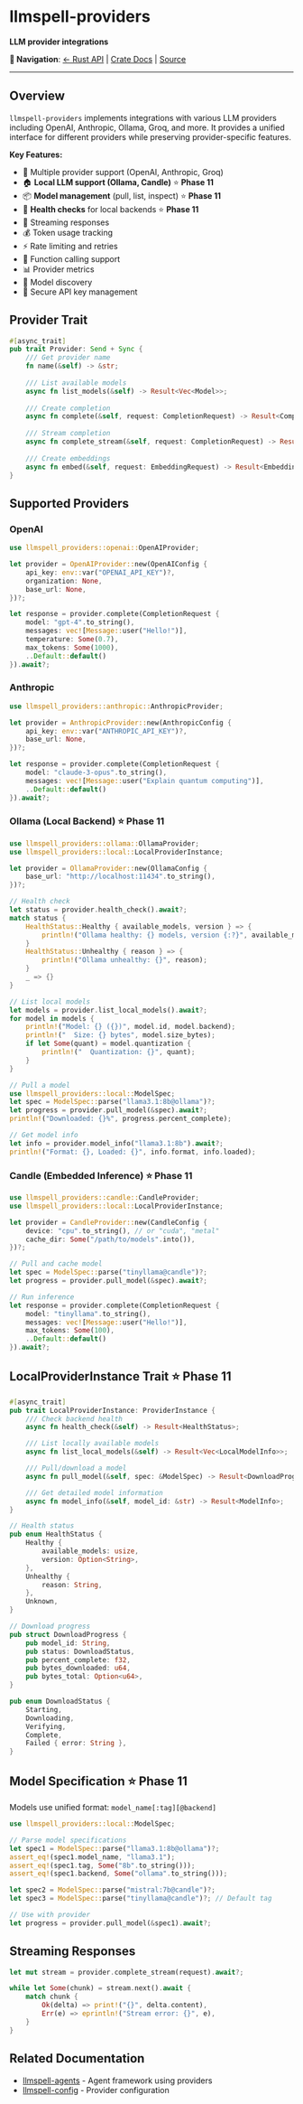 # llmspell-providers

**LLM provider integrations**

**🔗 Navigation**: [← Rust API](README.md) | [Crate Docs](https://docs.rs/llmspell-providers) | [Source](../../../../llmspell-providers)

---

## Overview

`llmspell-providers` implements integrations with various LLM providers including OpenAI, Anthropic, Ollama, Groq, and more. It provides a unified interface for different providers while preserving provider-specific features.

**Key Features:**
- 🔌 Multiple provider support (OpenAI, Anthropic, Groq)
- 🏠 **Local LLM support (Ollama, Candle)** ⭐ **Phase 11**
- 📦 **Model management** (pull, list, inspect) ⭐ **Phase 11**
- 🏥 **Health checks** for local backends ⭐ **Phase 11**
- 🔄 Streaming responses
- 💰 Token usage tracking
- ⚡ Rate limiting and retries
- 🔧 Function calling support
- 📊 Provider metrics
- 🎯 Model discovery
- 🔐 Secure API key management

## Provider Trait

```rust
#[async_trait]
pub trait Provider: Send + Sync {
    /// Get provider name
    fn name(&self) -> &str;
    
    /// List available models
    async fn list_models(&self) -> Result<Vec<Model>>;
    
    /// Create completion
    async fn complete(&self, request: CompletionRequest) -> Result<CompletionResponse>;
    
    /// Stream completion
    async fn complete_stream(&self, request: CompletionRequest) -> Result<CompletionStream>;
    
    /// Create embeddings
    async fn embed(&self, request: EmbeddingRequest) -> Result<EmbeddingResponse>;
}
```

## Supported Providers

### OpenAI

```rust
use llmspell_providers::openai::OpenAIProvider;

let provider = OpenAIProvider::new(OpenAIConfig {
    api_key: env::var("OPENAI_API_KEY")?,
    organization: None,
    base_url: None,
})?;

let response = provider.complete(CompletionRequest {
    model: "gpt-4".to_string(),
    messages: vec![Message::user("Hello!")],
    temperature: Some(0.7),
    max_tokens: Some(1000),
    ..Default::default()
}).await?;
```

### Anthropic

```rust
use llmspell_providers::anthropic::AnthropicProvider;

let provider = AnthropicProvider::new(AnthropicConfig {
    api_key: env::var("ANTHROPIC_API_KEY")?,
    base_url: None,
})?;

let response = provider.complete(CompletionRequest {
    model: "claude-3-opus".to_string(),
    messages: vec![Message::user("Explain quantum computing")],
    ..Default::default()
}).await?;
```

### Ollama (Local Backend) ⭐ **Phase 11**

```rust
use llmspell_providers::ollama::OllamaProvider;
use llmspell_providers::local::LocalProviderInstance;

let provider = OllamaProvider::new(OllamaConfig {
    base_url: "http://localhost:11434".to_string(),
})?;

// Health check
let status = provider.health_check().await?;
match status {
    HealthStatus::Healthy { available_models, version } => {
        println!("Ollama healthy: {} models, version {:?}", available_models, version);
    }
    HealthStatus::Unhealthy { reason } => {
        println!("Ollama unhealthy: {}", reason);
    }
    _ => {}
}

// List local models
let models = provider.list_local_models().await?;
for model in models {
    println!("Model: {} ({})", model.id, model.backend);
    println!("  Size: {} bytes", model.size_bytes);
    if let Some(quant) = model.quantization {
        println!("  Quantization: {}", quant);
    }
}

// Pull a model
use llmspell_providers::local::ModelSpec;
let spec = ModelSpec::parse("llama3.1:8b@ollama")?;
let progress = provider.pull_model(&spec).await?;
println!("Downloaded: {}%", progress.percent_complete);

// Get model info
let info = provider.model_info("llama3.1:8b").await?;
println!("Format: {}, Loaded: {}", info.format, info.loaded);
```

### Candle (Embedded Inference) ⭐ **Phase 11**

```rust
use llmspell_providers::candle::CandleProvider;
use llmspell_providers::local::LocalProviderInstance;

let provider = CandleProvider::new(CandleConfig {
    device: "cpu".to_string(), // or "cuda", "metal"
    cache_dir: Some("/path/to/models".into()),
})?;

// Pull and cache model
let spec = ModelSpec::parse("tinyllama@candle")?;
let progress = provider.pull_model(&spec).await?;

// Run inference
let response = provider.complete(CompletionRequest {
    model: "tinyllama".to_string(),
    messages: vec![Message::user("Hello!")],
    max_tokens: Some(100),
    ..Default::default()
}).await?;
```

## LocalProviderInstance Trait ⭐ **Phase 11**

```rust
#[async_trait]
pub trait LocalProviderInstance: ProviderInstance {
    /// Check backend health
    async fn health_check(&self) -> Result<HealthStatus>;

    /// List locally available models
    async fn list_local_models(&self) -> Result<Vec<LocalModelInfo>>;

    /// Pull/download a model
    async fn pull_model(&self, spec: &ModelSpec) -> Result<DownloadProgress>;

    /// Get detailed model information
    async fn model_info(&self, model_id: &str) -> Result<ModelInfo>;
}

// Health status
pub enum HealthStatus {
    Healthy {
        available_models: usize,
        version: Option<String>,
    },
    Unhealthy {
        reason: String,
    },
    Unknown,
}

// Download progress
pub struct DownloadProgress {
    pub model_id: String,
    pub status: DownloadStatus,
    pub percent_complete: f32,
    pub bytes_downloaded: u64,
    pub bytes_total: Option<u64>,
}

pub enum DownloadStatus {
    Starting,
    Downloading,
    Verifying,
    Complete,
    Failed { error: String },
}
```

## Model Specification ⭐ **Phase 11**

Models use unified format: `model_name[:tag][@backend]`

```rust
use llmspell_providers::local::ModelSpec;

// Parse model specifications
let spec1 = ModelSpec::parse("llama3.1:8b@ollama")?;
assert_eq!(spec1.model_name, "llama3.1");
assert_eq!(spec1.tag, Some("8b".to_string()));
assert_eq!(spec1.backend, Some("ollama".to_string()));

let spec2 = ModelSpec::parse("mistral:7b@candle")?;
let spec3 = ModelSpec::parse("tinyllama@candle")?; // Default tag

// Use with provider
let progress = provider.pull_model(&spec1).await?;
```

## Streaming Responses

```rust
let mut stream = provider.complete_stream(request).await?;

while let Some(chunk) = stream.next().await {
    match chunk {
        Ok(delta) => print!("{}", delta.content),
        Err(e) => eprintln!("Stream error: {}", e),
    }
}
```

## Related Documentation

- [llmspell-agents](llmspell-agents.md) - Agent framework using providers
- [llmspell-config](llmspell-config.md) - Provider configuration